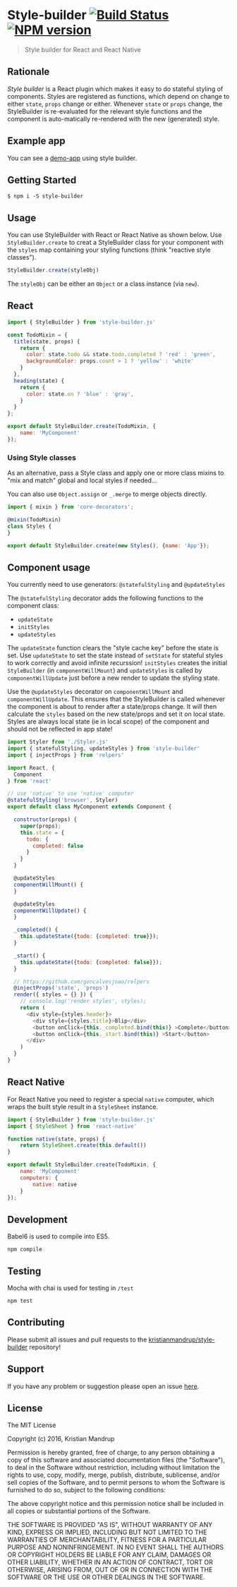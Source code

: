 # Style-builder [![Build Status](https://secure.travis-ci.org/kristianmandrup/style-builder.png?branch=master)](http://travis-ci.org/kristianmandrup/style-builder) [![NPM version](https://badge-me.herokuapp.com/api/npm/style-builder.png)](http://badges.enytc.com/for/npm/style-builder)

> Style builder for React and React Native

## Rationale

*Style builder* is a React plugin which makes it easy to do stateful styling of components. Styles are registered as functions, which depend on change to either `state`, `props` change or either. Whenever `state` or `props` change, the StyleBuilder is re-evaluated for the relevant style functions and the component is auto-matically re-rendered with the new (generated) style.

## Example app

You can see a [demo-app](https://github.com/kristianmandrup/react-smart-styles-demo) using style builder.

## Getting Started

`$ npm i -S style-builder`

## Usage

You can use StyleBuilder with React or React Native as shown below.
Use `StyleBuilder.create` to creat a StyleBuilder class for your component with the `styles` map containing your styling functions (think "reactive style classes").

```js
StyleBuilder.create(styleObj)
```

The `styleObj` can be either an `Object` or a class instance (via `new`).

## React

```js
import { StyleBuilder } from 'style-builder.js'

const TodoMixin = {
  title(state, props) {
    return {
      color: state.todo && state.todo.completed ? 'red' : 'green',
      backgroundColor: props.count > 1 ? 'yellow' : 'white'
    }
  },
  heading(state) {
    return {
      color: state.on ? 'blue' : 'gray',
    }
  }
};

export default StyleBuilder.create(TodoMixin, {
    name: 'MyComponent'
});
```

### Using Style classes

As an alternative, pass a Style class and apply one or more class mixins to "mix and match" global and local styles if needed...

You can also use `Object.assign` or `_.merge` to merge objects directly.

```js
import { mixin } from 'core-decorators';

@mixin(TodoMixin)
class Styles {
}

export default StyleBuilder.create(new Styles(), {name: 'App'});
```

## Component usage

You currently need to use generators: `@statefulStyling` and `@updateStyles`

The `@statefulStyling` decorator adds the following functions to the component class:
- `updateState`
- `initStyles`
- `updateStyles`

The `updateState` function clears the "style cache key" before the state is set. Use `updateState` to set the state instead of `setState` for stateful styles to work correctly and avoid infinite recurssion!
`initStyles` creates the initial `StyleBuilder` (in `componentWillMount`) and `updateStyles` is called by `componentWillUpdate` just before a new render to update the styling state.

Use the `@updateStyles` decorator on `componentWillMount` and `componentWillUpdate`. This ensures that the StyleBuilder is called whenever the component is about to render after a state/props change. It will then calculate the `styles` based on the new state/props and set it on local state.
Styles are always local state (ie in local scope) of the component and should not be reflected in app state!

```js
import Styler from './Styler.js'
import { statefulStyling, updateStyles } from 'style-builder'
import { injectProps } from 'relpers'

import React, {
  Component
} from 'react'

// use 'native' to use 'native' computer
@statefulStyling('browser', Styler)
export default class MyComponent extends Component {

  constructor(props) {
    super(props);
    this.state = {
      todo: {
        completed: false
      }
    }
  }

  @updateStyles
  componentWillMount() {
  }

  @updateStyles
  componentWillUpdate() {
  }

  _completed() {
    this.updateState({todo: {completed: true}});
  }

  _start() {
    this.updateState({todo: {completed: false}});
  }

  // https://github.com/goncalvesjoao/relpers
  @injectProps('state', 'props')
  render({ styles = {} }) {
    // console.log('render styles', styles);
    return (
      <div style={styles.header}>
        <div style={styles.title}>Blip</div>
        <button onClick={this._completed.bind(this)} >Complete</button>
        <button onClick={this._start.bind(this)} >Start</button>
      </div>
    )
  }
}
```


## React Native

For React Native you need to register a special `native` computer, which wraps the built style result in a `StyleSheet` instance.

```js
import { StyleBuilder } from 'style-builder.js'
import { StyleSheet } from 'react-native'

function native(state, props) {
    return StyleSheet.create(this.default())
}

export default StyleBuilder.create(TodoMixin, {
    name: 'MyComponent'
    computers: {
        native: native
    }
});
```


## Development

Babel6 is used to compile into ES5.

`npm compile`

## Testing

Mocha with chai is used for testing in `/test`

`npm test`

## Contributing

Please submit all issues and pull requests to the [kristianmandrup/style-builder](https://github.com/kristianmandrup/style-builder) repository!

## Support
If you have any problem or suggestion please open an issue [here](https://github.com/kristianmandrup/style-builder/issues).

## License 

The MIT License

Copyright (c) 2016, Kristian Mandrup

Permission is hereby granted, free of charge, to any person
obtaining a copy of this software and associated documentation
files (the "Software"), to deal in the Software without
restriction, including without limitation the rights to use,
copy, modify, merge, publish, distribute, sublicense, and/or sell
copies of the Software, and to permit persons to whom the
Software is furnished to do so, subject to the following
conditions:

The above copyright notice and this permission notice shall be
included in all copies or substantial portions of the Software.

THE SOFTWARE IS PROVIDED "AS IS", WITHOUT WARRANTY OF ANY KIND,
EXPRESS OR IMPLIED, INCLUDING BUT NOT LIMITED TO THE WARRANTIES
OF MERCHANTABILITY, FITNESS FOR A PARTICULAR PURPOSE AND
NONINFRINGEMENT. IN NO EVENT SHALL THE AUTHORS OR COPYRIGHT
HOLDERS BE LIABLE FOR ANY CLAIM, DAMAGES OR OTHER LIABILITY,
WHETHER IN AN ACTION OF CONTRACT, TORT OR OTHERWISE, ARISING
FROM, OUT OF OR IN CONNECTION WITH THE SOFTWARE OR THE USE OR
OTHER DEALINGS IN THE SOFTWARE.


